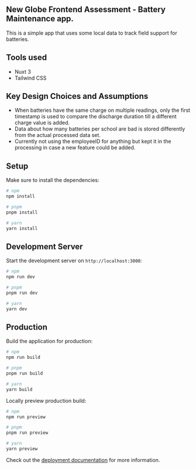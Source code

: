 ## New Globe Frontend Assessment - Battery Maintenance app.
This is a simple app that uses some local data to track field support for batteries. 

## Tools used
- Nuxt 3
- Tailwind CSS

## Key Design Choices and Assumptions
- When batteries have the same charge on multiple readings, only the first timestamp is used to compare the discharge duration till a different charge value is added.
-  Data about how many batteries per school are bad is stored differently from the actual processed data set.
- Currently not using the employeeID for anything but kept it in the processing in case a new feature could be added.

## Setup

Make sure to install the dependencies:

```bash
# npm
npm install

# pnpm
pnpm install

# yarn
yarn install
```

## Development Server

Start the development server on `http://localhost:3000`:

```bash
# npm
npm run dev

# pnpm
pnpm run dev

# yarn
yarn dev
```

## Production

Build the application for production:

```bash
# npm
npm run build

# pnpm
pnpm run build

# yarn
yarn build
```

Locally preview production build:

```bash
# npm
npm run preview

# pnpm
pnpm run preview

# yarn
yarn preview
```

Check out the [deployment documentation](https://nuxt.com/docs/getting-started/deployment) for more information.
